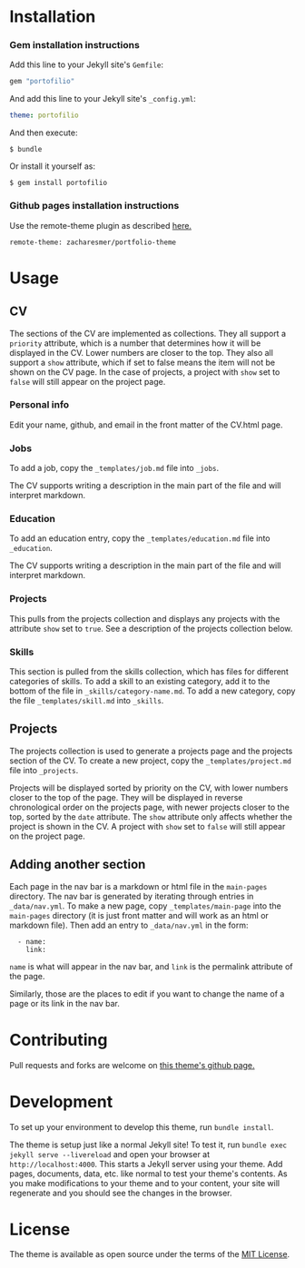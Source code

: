 # Installation
### Gem installation instructions
Add this line to your Jekyll site's `Gemfile`:

```ruby
gem "portofilio"
```

And add this line to your Jekyll site's `_config.yml`:

```yaml
theme: portofilio
```

And then execute:

    $ bundle

Or install it yourself as:

    $ gem install portofilio

### Github pages installation instructions
Use the remote-theme plugin as described [here.](https://github.com/benbalter/jekyll-remote-theme)

```
remote-theme: zacharesmer/portfolio-theme
```

# Usage


## CV
The sections of the CV are implemented as collections. They all support a `priority` attribute, which is a number that determines how it will be displayed in the CV. Lower numbers are closer to the top. They also all support a `show` attribute, which if set to false means the item will not be shown on the CV page. In the case of projects, a project with `show` set to `false`  will still appear on the project page.
### Personal info
Edit your name, github, and email in the front matter of the CV.html page.
### Jobs
To add a job, copy the `_templates/job.md` file into `_jobs`.

The CV supports writing a description in the main part of the file and will interpret markdown.

### Education
To add an education entry, copy the `_templates/education.md` file into `_education`.

The CV supports writing a description in the main part of the file and will interpret markdown.

### Projects
This pulls from the projects collection and displays any projects with the attribute `show` set to `true`. See a description of the projects collection below.

### Skills
This section is pulled from the skills collection, which has files for different categories of skills. To add a skill to an existing category, add it to the bottom of the file in `_skills/category-name.md`. To add a new category, copy the file `_templates/skill.md` into `_skills`.

## Projects
The projects collection is used to generate a projects page and the projects section of the CV. To create a new project, copy the `_templates/project.md` file into `_projects`.

Projects will be displayed sorted by priority on the CV, with lower numbers closer to the top of the page. They will be displayed in reverse chronological order on the projects page, with newer projects closer to the top, sorted by the `date` attribute. The `show` attribute only affects whether the project is shown in the CV. A project with `show` set to `false`  will still appear on the project page.

## Adding another section
Each page in the nav bar is a markdown or html file in the `main-pages` directory. The nav bar is generated by iterating through entries in `_data/nav.yml`. To make a new page, copy `_templates/main-page` into the `main-pages` directory (it is just front matter and will work as an html or markdown file). Then add an entry to `_data/nav.yml` in the form:
```
  - name: 
    link: 
```
`name` is what will appear in the nav bar, and `link` is the permalink attribute of the page.

Similarly, those are the places to edit if you want to change the name of a page or its link in the nav bar.

# Contributing

Pull requests and forks are welcome on [this theme's github page.](https://github.com/zacharesmer/portfolio-theme)

# Development

To set up your environment to develop this theme, run `bundle install`.

The theme is setup just like a normal Jekyll site! To test it, run `bundle exec jekyll serve --livereload` and open your browser at `http://localhost:4000`. This starts a Jekyll server using your theme. Add pages, documents, data, etc. like normal to test your theme's contents. As you make modifications to your theme and to your content, your site will regenerate and you should see the changes in the browser.

# License

The theme is available as open source under the terms of the [MIT License](https://opensource.org/licenses/MIT).

